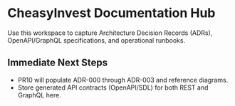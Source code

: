 # CheasyInvest Documentation Hub

Use this workspace to capture Architecture Decision Records (ADRs), OpenAPI/GraphQL specifications, and operational runbooks.

## Immediate Next Steps
- PR10 will populate ADR-000 through ADR-003 and reference diagrams.
- Store generated API contracts (OpenAPI/SDL) for both REST and GraphQL here.

